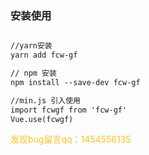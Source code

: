 ### 安装使用


```html

//yarn安装
yarn add fcw-gf

// npm 安装
npm install --save-dev fcw-gf

//min.js 引入使用
import fcwgf from 'fcw-gf'
Vue.use(fcwgf)

```
   <font color="#FFC125"> 发现bug留言qq：1454556135  </font>